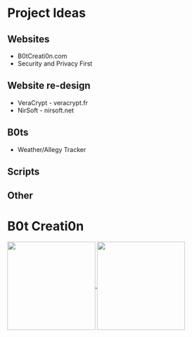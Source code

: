 # Project Ideas

## Websites

- B0tCreati0n.com
- Security and Privacy First

## Website re-design

- VeraCrypt - veracrypt.fr
- NirSoft - nirsoft.net

## B0ts

- Weather/Allegy Tracker

## Scripts

## Other

# B0t Creati0n
<a href="https://github.com/anuraghazra/github-readme-stats">
  <img height=200 align="center" src="https://github-readme-stats.vercel.app/api?username=b0tcreati0n&show_icons=true&theme=cobalt&hide_rank=true" />
</a>
<a href="https://github.com/anuraghazra/convoychat">
  <img height=200 align="center" src="https://github-readme-stats.vercel.app/api/top-langs?username=b0tcreati0n&layout=compact&langs_count=8&card_width=320&theme=cobalt" />
</a>
